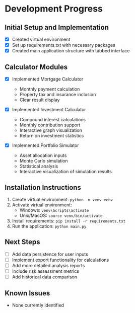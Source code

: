 # Development Progress

## Initial Setup and Implementation
- [x] Created virtual environment
- [x] Set up requirements.txt with necessary packages
- [x] Created main application structure with tabbed interface

## Calculator Modules
- [x] Implemented Mortgage Calculator
  - Monthly payment calculation
  - Property tax and insurance inclusion
  - Clear result display

- [x] Implemented Investment Calculator
  - Compound interest calculations
  - Monthly contribution support
  - Interactive graph visualization
  - Return on investment statistics

- [x] Implemented Portfolio Simulator
  - Asset allocation inputs
  - Monte Carlo simulation
  - Statistical analysis
  - Interactive visualization of simulation results

## Installation Instructions
1. Create virtual environment: `python -m venv venv`
2. Activate virtual environment:
   - Windows: `venv\Scripts\activate`
   - Unix/MacOS: `source venv/bin/activate`
3. Install requirements: `pip install -r requirements.txt`
4. Run the application: `python main.py`

## Next Steps
- [ ] Add data persistence for user inputs
- [ ] Implement export functionality for calculations
- [ ] Add more detailed analysis reports
- [ ] Include risk assessment metrics
- [ ] Add historical data comparison

## Known Issues
- None currently identified